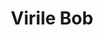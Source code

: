 ---
title: Virile Bob
layout: role
Backstory: 
Motivation: 
Speech: 
Movement: 
Intelligence: 
props:
type: 
body: 
armor: 
stamina: 
energy: 
spells_known: 
primary_attack: 
Killing_Blow:  
Offensive_Abilities: 
Defensive_Abilities: 
Killing_Blow: 
immunities: 
healed_by: 
defensive_abilities: 
at_dying: 
special: 
faction_level_2:
faction_level_3: 
faction_level_4: 
---